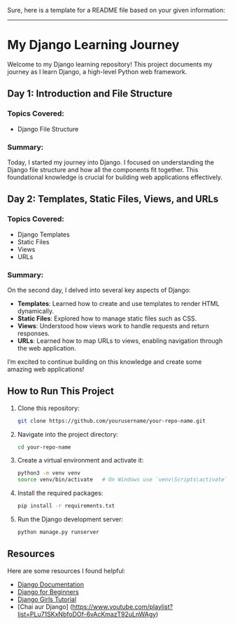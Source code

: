 Sure, here is a template for a README file based on your given information:

---

# My Django Learning Journey

Welcome to my Django learning repository! This project documents my journey as I learn Django, a high-level Python web framework.

## Day 1: Introduction and File Structure

### Topics Covered:
- Django File Structure

### Summary:
Today, I started my journey into Django. I focused on understanding the Django file structure and how all the components fit together. This foundational knowledge is crucial for building web applications effectively.

## Day 2: Templates, Static Files, Views, and URLs

### Topics Covered:
- Django Templates
- Static Files
- Views
- URLs

### Summary:
On the second day, I delved into several key aspects of Django:
- **Templates**: Learned how to create and use templates to render HTML dynamically.
- **Static Files**: Explored how to manage static files such as CSS.
- **Views**: Understood how views work to handle requests and return responses.
- **URLs**: Learned how to map URLs to views, enabling navigation through the web application.

I’m excited to continue building on this knowledge and create some amazing web applications!

## How to Run This Project

1. Clone this repository:
   ```bash
   git clone https://github.com/yourusername/your-repo-name.git
   ```
2. Navigate into the project directory:
   ```bash
   cd your-repo-name
   ```
3. Create a virtual environment and activate it:
   ```bash
   python3 -m venv venv
   source venv/bin/activate   # On Windows use `venv\Scripts\activate`
   ```
4. Install the required packages:
   ```bash
   pip install -r requirements.txt
   ```
5. Run the Django development server:
   ```bash
   python manage.py runserver
   ```

## Resources

Here are some resources I found helpful:
- [Django Documentation](https://docs.djangoproject.com/en/stable/)
- [Django for Beginners](https://djangoforbeginners.com/)
- [Django Girls Tutorial](https://tutorial.djangogirls.org/)
- [Chai aur Django] (https://www.youtube.com/playlist?list=PLu71SKxNbfoDOf-6vAcKmazT92uLnWAgy)





